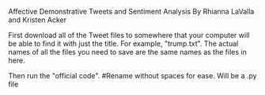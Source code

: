 Affective Demonstrative Tweets and Sentiment Analysis
By Rhianna LaValla and Kristen Acker


First download all of the Tweet files to somewhere that your computer will be able to find it with just the title.
For example, "trump.txt". The actual names of all the files you need to save are the same names as the files in here.

Then run the "official code". #Rename without spaces for ease. Will be a .py file


















